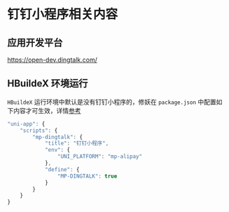 # 钉钉小程序相关内容

## 应用开发平台
https://open-dev.dingtalk.com/

## HBuildeX 环境运行
`HBuildeX` 运行环境中默认是没有钉钉小程序的，修妖在 `package.json` 中配置如下内容才可生效，详情[参考](https://uniapp.dcloud.net.cn/collocation/package.html#%E7%A4%BA%E4%BE%8B-%E9%92%89%E9%92%89%E5%B0%8F%E7%A8%8B%E5%BA%8F)

```js
"uni-app": {
    "scripts": {
        "mp-dingtalk": {
            "title": "钉钉小程序",
            "env": {
                "UNI_PLATFORM": "mp-alipay"
            },
            "define": {
                "MP-DINGTALK": true
            }
        }
    }
}
```